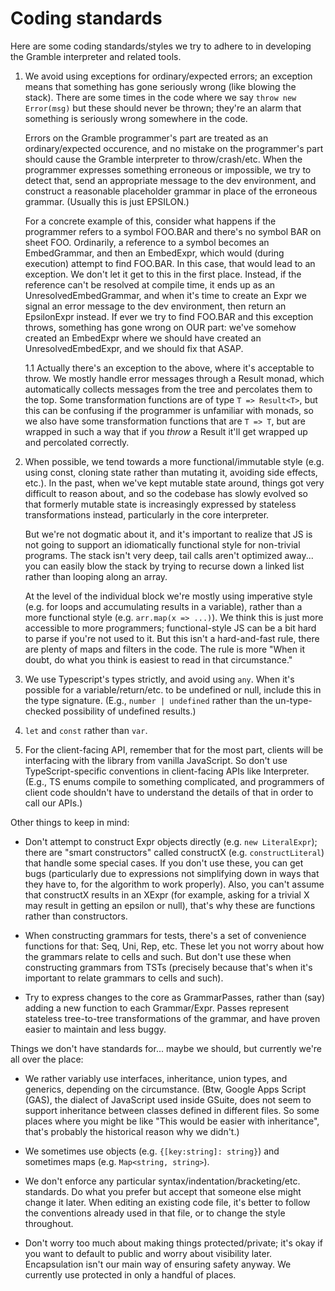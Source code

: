 Coding standards
================

Here are some coding standards/styles we try to adhere to in developing the Gramble interpreter and related tools.

1. We avoid using exceptions for ordinary/expected errors; an exception means that something has gone seriously wrong (like blowing the stack).  There are some times in the code where we say `throw new Error(msg)` but these should never be thrown; they're an alarm that something is seriously wrong somewhere in the code.

   Errors on the Gramble programmer's part are treated as an ordinary/expected occurence, and no mistake on the programmer's part should cause the Gramble interpreter to throw/crash/etc.  When the programmer expresses something erroneous or impossible, we try to detect that, send an appropriate message to the dev environment, and construct a reasonable placeholder grammar in place of the erroneous grammar.  (Usually this is just EPSILON.)

   For a concrete example of this, consider what happens if the programmer refers to a symbol FOO.BAR and there's no symbol BAR on sheet FOO.  Ordinarily, a reference to a symbol becomes an EmbedGrammar, and then an EmbedExpr, which would (during execution) attempt to find FOO.BAR.  In this case, that would lead to an exception.  We don't let it get to this in the first place.  Instead, if the reference can't be resolved at compile time, it ends up as an UnresolvedEmbedGrammar, and when it's time to create an Expr we signal an error message to the dev environment, then return an EpsilonExpr instead.  If ever we try to find FOO.BAR and this exception throws, something has gone wrong on OUR part: we've somehow created an EmbedExpr where we should have created an UnresolvedEmbedExpr, and we should fix that ASAP.

   1.1  Actually there's an exception to the above, where it's acceptable to throw.  We mostly handle error messages through a Result<T> monad, which automatically collects messages from the tree and percolates them to the top.  Some transformation functions are of type `T => Result<T>`, but this can be confusing if the programmer is unfamiliar with monads, so we also have some transformation functions that are `T => T`, but are wrapped in such a way that if you *throw* a Result<T> it'll get wrapped up and percolated correctly.  


2. When possible, we tend towards a more functional/immutable style (e.g. using const, cloning state rather than mutating it, avoiding side effects, etc.).  In the past, when we've kept mutable state around, things got very difficult to reason about, and so the codebase has slowly evolved so that formerly mutable state is increasingly expressed by stateless transformations instead, particularly in the core interpreter.

   But we're not dogmatic about it, and it's important to realize that JS is not going to support an idiomatically functional style for non-trivial programs. The stack isn't very deep, tail calls aren't optimized away... you can easily blow the stack by trying to recurse down a linked list rather than looping along an array.

   At the level of the individual block we're mostly using imperative style (e.g. for loops and accumulating results in a variable), rather than a more functional style (e.g. `arr.map(x => ...)`).  We think this is just more accessible to more programmers; functional-style JS can be a bit hard to parse if you're not used to it.  But this isn't a hard-and-fast rule, there are plenty of maps and filters in the code.  The rule is more "When it doubt, do what you think is easiest to read in that circumstance."

3. We use Typescript's types strictly, and avoid using `any`.  When it's possible for a variable/return/etc. to be undefined or null, include this in the type signature.  (E.g., `number | undefined` rather than the un-type-checked possibility of undefined results.)

4. `let` and `const` rather than `var`.

5. For the client-facing API, remember that for the most part, clients will be interfacing with the library from vanilla JavaScript.  So don't use TypeScript-specific conventions in client-facing APIs like Interpreter.  (E.g., TS enums compile to something complicated, and programmers of client code shouldn't have to understand the details of that in order to call our APIs.)

Other things to keep in mind:

   - Don't attempt to construct Expr objects directly (e.g. `new LiteralExpr`); there are "smart constructors" called constructX (e.g. `constructLiteral`) that handle some special cases.  If you don't use these, you can get bugs (particularly due to expressions not simplifying down in ways that they have to, for the algorithm to work properly).  Also, you can't assume that constructX results in an XExpr (for example, asking for a trivial X may result in getting an epsilon or null), that's why these are functions rather than constructors.

   - When constructing grammars for tests, there's a set of convenience functions for that: Seq, Uni, Rep, etc.  These let you not worry about how the grammars relate to cells and such.  But don't use these when constructing grammars from TSTs (precisely because that's when it's important to relate grammars to cells and such).

   - Try to express changes to the core as GrammarPasses, rather than (say) adding a new function to each Grammar/Expr.  Passes represent stateless tree-to-tree transformations of the grammar, and have proven easier to maintain and less buggy.

Things we don't have standards for... maybe we should, but currently we're all over the place:

   - We rather variably use interfaces, inheritance, union types, and generics, depending on the circumstance.  (Btw, Google Apps Script (GAS), the dialect of JavaScript used inside GSuite, does not seem to support inheritance between classes defined in different files.  So some places where you might be like "This would be easier with inheritance", that's probably the historical reason why we didn't.)

   - We sometimes use objects (e.g. `{[key:string]: string}`) and sometimes maps (e.g. `Map<string, string>`).

   - We don't enforce any particular syntax/indentation/bracketing/etc. standards.  Do what you prefer but accept that someone else might change it later.  When editing an existing code file, it's better to follow the conventions already used in that file, or to change the style throughout.

   - Don't worry too much about making things protected/private; it's okay if you want to default to public and worry about visibility later.  Encapsulation isn't our main way of ensuring safety anyway. We currently use protected in only a handful of places.
